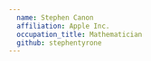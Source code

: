 ```yaml
---
  name: Stephen Canon
  affiliation: Apple Inc.
  occupation_title: Mathematician
  github: stephentyrone
---
```

